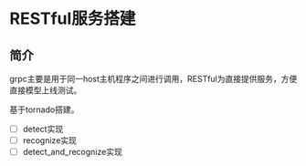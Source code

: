 # RESTful服务搭建

## 简介

grpc主要是用于同一host主机程序之间进行调用，RESTful为直接提供服务，方便直接模型上线测试。

基于tornado搭建。

- [ ] detect实现
- [ ] recognize实现
- [ ] detect_and_recognize实现